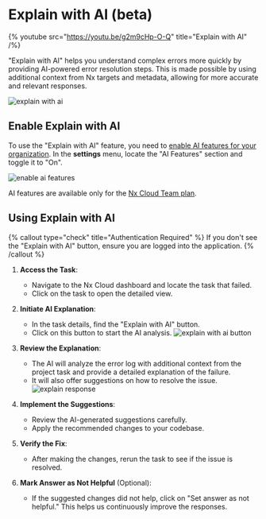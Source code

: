 # Explain with AI (beta)

{% youtube
src="https://youtu.be/g2m9cHp-O-Q"
title="Explain with AI"
 /%}

"Explain with AI" helps you understand complex errors more quickly by providing AI-powered error resolution steps. This is made possible by using additional context from Nx targets and metadata, allowing for more accurate and relevant responses.

![explain with ai](/nx-cloud/features/explain-with-ai.avif)

## Enable Explain with AI

To use the "Explain with AI" feature, you need to [enable AI features for your organization](/ci/concepts/nx-cloud-ai#enable-nx-cloud-ai-features). In the **settings** menu, locate the "AI Features" section and toggle it to "On".

![enable ai features](/nx-cloud/features/ai-features.png)

AI features are available only for the [Nx Cloud Team plan](/pricing).

## Using Explain with AI

{% callout type="check" title="Authentication Required" %}
If you don't see the "Explain with AI" button, ensure you are logged into the application.
{% /callout %}

1. **Access the Task**:

   - Navigate to the Nx Cloud dashboard and locate the task that failed.
   - Click on the task to open the detailed view.

2. **Initiate AI Explanation**:

   - In the task details, find the "Explain with AI" button.
   - Click on this button to start the AI analysis.
     ![explain with ai button](/nx-cloud/features/explain-with-ai-1.png)

3. **Review the Explanation**:

   - The AI will analyze the error log with additional context from the project task and provide a detailed explanation of the failure.
   - It will also offer suggestions on how to resolve the issue.
     ![explain response](/nx-cloud/features/explain-with-ai-2.png)

4. **Implement the Suggestions**:

   - Review the AI-generated suggestions carefully.
   - Apply the recommended changes to your codebase.

5. **Verify the Fix**:

   - After making the changes, rerun the task to see if the issue is resolved.

6. **Mark Answer as Not Helpful** (Optional):
   - If the suggested changes did not help, click on "Set answer as not helpful." This helps us continuously improve the responses.
